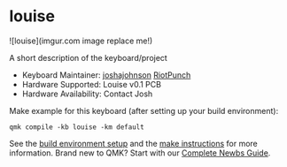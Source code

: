 # louise

![louise](imgur.com image replace me!)

A short description of the keyboard/project

* Keyboard Maintainer: [joshajohnson](https://github.com/joshajohnson) [RiotPunch](https://github.com/theriotpunch)
* Hardware Supported: Louise v0.1 PCB
* Hardware Availability: Contact Josh

Make example for this keyboard (after setting up your build environment):

    qmk compile -kb louise -km default

See the [build environment setup](https://docs.qmk.fm/#/newbs_getting_started) and the [make instructions](https://docs.qmk.fm/#/newbs_building_firmware) for more information. Brand new to QMK? Start with our [Complete Newbs Guide](https://docs.qmk.fm/#/newbs).
